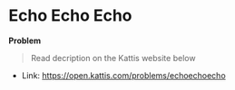 # Echo Echo Echo

**Problem**
>Read decription on the Kattis website below

- Link: https://open.kattis.com/problems/echoechoecho